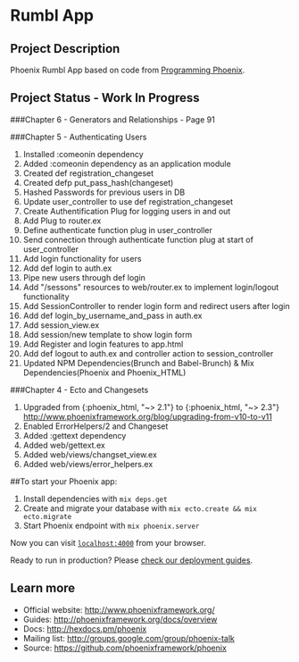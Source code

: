 # Rumbl App

## Project Description

Phoenix Rumbl App based on code from [Programming Phoenix]( https://pragprog.com/book/phoenix/programming-phoenix "Programming Phoenix").


## Project Status - Work In Progress

###Chapter 6 - Generators and Relationships - Page 91

###Chapter 5 - Authenticating Users
1. Installed :comeonin dependency
2. Added :comeonin dependency as an application module
3. Created def registration_changeset
4. Created defp put_pass_hash(changeset)
5. Hashed Passwords for previous users in DB
6. Update user_controller to use def registration_changeset
7. Create Authentification Plug for logging users in and out
8. Add Plug to router.ex
9. Define authenticate function plug in user_controller
10. Send connection through authenticate function plug at start of user_controller
11. Add login functionality for users
12. Add def login to auth.ex
13. Pipe new users through def login
14. Add "/sessons" resources to web/router.ex to implement login/logout functionality
15. Add SessionController to render login form and redirect users after login
16. Add def login_by_username_and_pass in auth.ex
17. Add session_view.ex
18. Add session/new template to show login form
19. Add Register and login features to app.html
20. Add def logout to auth.ex and controller action to session_controller
21. Updated NPM Dependencies(Brunch and Babel-Brunch) & Mix Dependencies(Phoenix and Phoenix_HTML)

###Chapter 4 - Ecto and Changesets
1. Upgraded from {:phoenix_html, "~> 2.1"} to {:phoenix_html, "~> 2.3"}
http://www.phoenixframework.org/blog/upgrading-from-v10-to-v11
2. Enabled ErrorHelpers/2 and Changeset
3. Added :gettext dependency
4. Added web/gettext.ex
5. Added web/views/changset_view.ex
6. Added web/views/error_helpers.ex

##To start your Phoenix app:

  1. Install dependencies with `mix deps.get`
  2. Create and migrate your database with `mix ecto.create && mix ecto.migrate`
  3. Start Phoenix endpoint with `mix phoenix.server`

Now you can visit [`localhost:4000`](http://localhost:4000) from your browser.

Ready to run in production? Please [check our deployment guides](http://www.phoenixframework.org/docs/deployment).

## Learn more

  * Official website: http://www.phoenixframework.org/
  * Guides: http://phoenixframework.org/docs/overview
  * Docs: http://hexdocs.pm/phoenix
  * Mailing list: http://groups.google.com/group/phoenix-talk
  * Source: https://github.com/phoenixframework/phoenix
